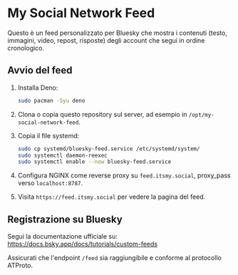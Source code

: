 
# My Social Network Feed

Questo è un feed personalizzato per Bluesky che mostra i contenuti (testo, immagini, video, repost, risposte) degli account che segui in ordine cronologico.

## Avvio del feed

1. Installa Deno:
   ```bash
   sudo pacman -Syu deno
   ```

2. Clona o copia questo repository sul server, ad esempio in `/opt/my-social-network-feed`.

3. Copia il file systemd:
   ```bash
   sudo cp systemd/bluesky-feed.service /etc/systemd/system/
   sudo systemctl daemon-reexec
   sudo systemctl enable --now bluesky-feed.service
   ```

4. Configura NGINX come reverse proxy su `feed.itsmy.social`, proxy_pass verso `localhost:8787`.

5. Visita `https://feed.itsmy.social` per vedere la pagina del feed.

## Registrazione su Bluesky

Segui la documentazione ufficiale su:
https://docs.bsky.app/docs/tutorials/custom-feeds

Assicurati che l'endpoint `/feed` sia raggiungibile e conforme al protocollo ATProto.
